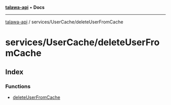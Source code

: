 [**talawa-api**](../../../README.md) • **Docs**

***

[talawa-api](../../../modules.md) / services/UserCache/deleteUserFromCache

# services/UserCache/deleteUserFromCache

## Index

### Functions

- [deleteUserFromCache](functions/deleteUserFromCache.md)
